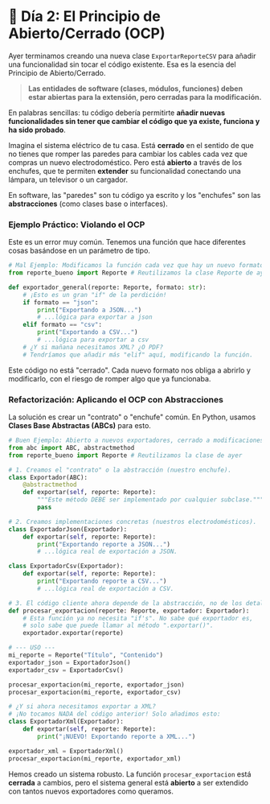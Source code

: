 # 🧠 Día 2: El Principio de Abierto/Cerrado (OCP)

Ayer terminamos creando una nueva clase `ExportarReporteCSV` para añadir una funcionalidad sin tocar el código existente. Esa es la esencia del Principio de Abierto/Cerrado.

> **Las entidades de software (clases, módulos, funciones) deben estar abiertas para la extensión, pero cerradas para la modificación.**

En palabras sencillas: tu código debería permitirte **añadir nuevas funcionalidades sin tener que cambiar el código que ya existe, funciona y ha sido probado**.

Imagina el sistema eléctrico de tu casa. Está **cerrado** en el sentido de que no tienes que romper las paredes para cambiar los cables cada vez que compras un nuevo electrodoméstico. Pero está **abierto** a través de los enchufes, que te permiten **extender** su funcionalidad conectando una lámpara, un televisor o un cargador.



En software, las "paredes" son tu código ya escrito y los "enchufes" son las **abstracciones** (como clases base o interfaces).

### Ejemplo Práctico: Violando el OCP

Este es un error muy común. Tenemos una función que hace diferentes cosas basándose en un parámetro de tipo.

```python
# Mal Ejemplo: Modificamos la función cada vez que hay un nuevo formato.
from reporte_bueno import Reporte # Reutilizamos la clase Reporte de ayer

def exportador_general(reporte: Reporte, formato: str):
    # ¡Esto es un gran "if" de la perdición!
    if formato == "json":
        print("Exportando a JSON...")
        # ...lógica para exportar a json
    elif formato == "csv":
        print("Exportando a CSV...")
        # ...lógica para exportar a csv
    # ¿Y si mañana necesitamos XML? ¿O PDF?
    # Tendríamos que añadir más "elif" aquí, modificando la función.
```

Este código no está "cerrado". Cada nuevo formato nos obliga a abrirlo y modificarlo, con el riesgo de romper algo que ya funcionaba.

### Refactorización: Aplicando el OCP con Abstracciones

La solución es crear un "contrato" o "enchufe" común. En Python, usamos **Clases Base Abstractas (ABCs)** para esto.

```python
# Buen Ejemplo: Abierto a nuevos exportadores, cerrado a modificaciones.
from abc import ABC, abstractmethod
from reporte_bueno import Reporte # Reutilizamos la clase de ayer

# 1. Creamos el "contrato" o la abstracción (nuestro enchufe).
class Exportador(ABC):
    @abstractmethod
    def exportar(self, reporte: Reporte):
        """Este método DEBE ser implementado por cualquier subclase."""
        pass

# 2. Creamos implementaciones concretas (nuestros electrodomésticos).
class ExportadorJson(Exportador):
    def exportar(self, reporte: Reporte):
        print("Exportando reporte a JSON...")
        # ...lógica real de exportación a JSON.

class ExportadorCsv(Exportador):
    def exportar(self, reporte: Reporte):
        print("Exportando reporte a CSV...")
        # ...lógica real de exportación a CSV.

# 3. El código cliente ahora depende de la abstracción, no de los detalles.
def procesar_exportacion(reporte: Reporte, exportador: Exportador):
    # Esta función ya no necesita "if's". No sabe qué exportador es,
    # solo sabe que puede llamar al método ".exportar()".
    exportador.exportar(reporte)

# --- USO ---
mi_reporte = Reporte("Título", "Contenido")
exportador_json = ExportadorJson()
exportador_csv = ExportadorCsv()

procesar_exportacion(mi_reporte, exportador_json)
procesar_exportacion(mi_reporte, exportador_csv)

# ¿Y si ahora necesitamos exportar a XML?
# ¡No tocamos NADA del código anterior! Solo añadimos esto:
class ExportadorXml(Exportador):
    def exportar(self, reporte: Reporte):
        print("¡NUEVO! Exportando reporte a XML...")

exportador_xml = ExportadorXml()
procesar_exportacion(mi_reporte, exportador_xml)
```

Hemos creado un sistema robusto. La función `procesar_exportacion` está **cerrada** a cambios, pero el sistema general está **abierto** a ser extendido con tantos nuevos exportadores como queramos.
